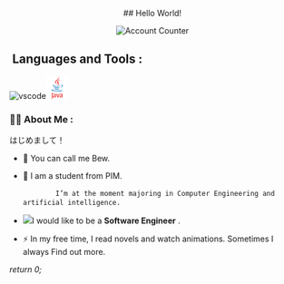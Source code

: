 <p align="center">
## Hello World! 


<p align="center">
<img src="https://komarev.com/ghpvc/?username=PhunkasemD&style=flat-square&color=blue" alt="Account Counter"/>

<h2> &nbsp;Languages and Tools : </h2>
<p align="left">
<div>
  <img src="https://cdn.jsdelivr.net/gh/devicons/devicon/icons/vscode/vscode-original.svg" alt="vscode" width="45" height="45"/><img 
  <img src="https://github.com/devicons/devicon/blob/master/icons/java/java-original-wordmark.svg" title="Java" alt="Java" width="40" height="40"/>&nbsp;
  

### :woman_technologist: About Me :

はじめまして！

- :telescope: You can call me Bew.

- :seedling: I am a student from PIM.
  
              I’m at the moment majoring in Computer Engineering and artificial intelligence.

- <img src="https://media.giphy.com/media/WUlplcMpOCEmTGBtBW/giphy.gif" width="30">I would like to be a **Software Engineer** .

- :zap: In my free time, I read novels and watch animations. Sometimes I always Find out more.

 *return 0;*

